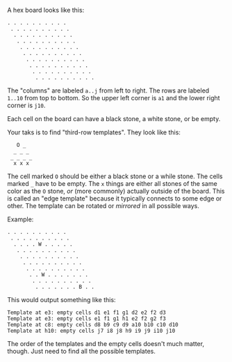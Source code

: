 A hex board looks like this:

    . . . . . . . . . .
     . . . . . . . . . .
      . . . . . . . . . .
       . . . . . . . . . .
        . . . . . . . . . .
         . . . . . . . . . .
          . . . . . . . . . .
           . . . . . . . . . .
            . . . . . . . . . .
             . . . . . . . . . .

The "columns" are labeled `a..j` from left to right. The rows are labeled `1..10`
from top to bottom. So the upper left corner is `a1` and the lower right corner
is `j10`.

Each cell on the board can have a black stone, a white stone, or be empty.

Your taks is to find "third-row templates". They look like this:

       O _
      _ _ _
     _ _ _ _
      x x x

The cell marked `O` should be either a black stone or a while stone. The cells
marked `_` have to be empty. The `x` things are either all stones of the same
color as the `O` stone, *or* (more commonly) actually outside of the board.
This is called an "edge template" because it typically connects to some edge
or other. The template can be rotated or *mirrored* in all possible ways.

Example:

    . . . . . . . . . .
     . . . . . . . . . .
      . . . . W . . . . .
       . . . . . . . . . .
        . . . . . . . . . .
         . . . . . . . . . .
          . . . . . . . . . .
           . . W . . . . . . .
            . . . . . . . . . .
             . . . . . . . B . .

This would output something like this:

    Template at e3: empty cells d1 e1 f1 g1 d2 e2 f2 d3
    Template at e3: empty cells e1 f1 g1 h1 e2 f2 g2 f3
    Template at c8: empty cells d8 b9 c9 d9 a10 b10 c10 d10
    Template at h10: empty cells j7 i8 j8 h9 i9 j9 i10 j10

The order of the templates and the empty cells doesn't much matter, though.
Just need to find all the possible templates.
